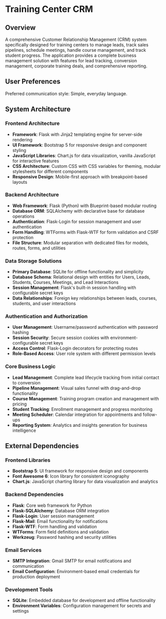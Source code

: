 # Training Center CRM

## Overview

A comprehensive Customer Relationship Management (CRM) system specifically designed for training centers to manage leads, track sales pipelines, schedule meetings, handle course management, and track student progress. The application provides a complete business management solution with features for lead tracking, conversion management, corporate training deals, and comprehensive reporting.

## User Preferences

Preferred communication style: Simple, everyday language.

## System Architecture

### Frontend Architecture
- **Framework**: Flask with Jinja2 templating engine for server-side rendering
- **UI Framework**: Bootstrap 5 for responsive design and component styling
- **JavaScript Libraries**: Chart.js for data visualization, vanilla JavaScript for interactive features
- **CSS Architecture**: Custom CSS with CSS variables for theming, modular stylesheets for different components
- **Responsive Design**: Mobile-first approach with breakpoint-based layouts

### Backend Architecture
- **Web Framework**: Flask (Python) with Blueprint-based modular routing
- **Database ORM**: SQLAlchemy with declarative base for database operations
- **Authentication**: Flask-Login for session management and user authentication
- **Form Handling**: WTForms with Flask-WTF for form validation and CSRF protection
- **File Structure**: Modular separation with dedicated files for models, routes, forms, and utilities

### Data Storage Solutions
- **Primary Database**: SQLite for offline functionality and simplicity
- **Database Schema**: Relational design with entities for Users, Leads, Students, Courses, Meetings, and Lead Interactions
- **Session Management**: Flask's built-in session handling with configurable secret keys
- **Data Relationships**: Foreign key relationships between leads, courses, students, and user interactions

### Authentication and Authorization
- **User Management**: Username/password authentication with password hashing
- **Session Security**: Secure session cookies with environment-configurable secret keys
- **Access Control**: Flask-Login decorators for protecting routes
- **Role-Based Access**: User role system with different permission levels

### Core Business Logic
- **Lead Management**: Complete lead lifecycle tracking from initial contact to conversion
- **Pipeline Management**: Visual sales funnel with drag-and-drop functionality
- **Course Management**: Training program creation and management with pricing
- **Student Tracking**: Enrollment management and progress monitoring
- **Meeting Scheduler**: Calendar integration for appointments and follow-ups
- **Reporting System**: Analytics and insights generation for business intelligence

## External Dependencies

### Frontend Libraries
- **Bootstrap 5**: UI framework for responsive design and components
- **Font Awesome 6**: Icon library for consistent iconography
- **Chart.js**: JavaScript charting library for data visualization and analytics

### Backend Dependencies
- **Flask**: Core web framework for Python
- **Flask-SQLAlchemy**: Database ORM integration
- **Flask-Login**: User session management
- **Flask-Mail**: Email functionality for notifications
- **Flask-WTF**: Form handling and validation
- **WTForms**: Form field definitions and validation
- **Werkzeug**: Password hashing and security utilities

### Email Services
- **SMTP Integration**: Gmail SMTP for email notifications and communication
- **Email Configuration**: Environment-based email credentials for production deployment

### Development Tools
- **SQLite**: Embedded database for development and offline functionality
- **Environment Variables**: Configuration management for secrets and settings